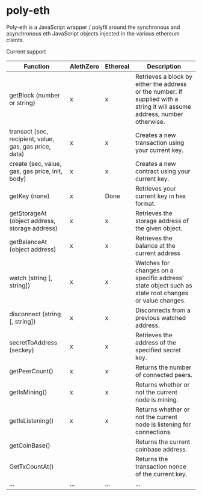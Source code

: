 poly-eth
========

Poly-eth is a JavaScript wrapper / polyfil around the synchronous and asynchronous eth JavaScript objects injected in the various ethereum clients.


Current support


| Function     | AlethZero      | Ethereal        | Description |
|--------------|----------------|-----------------|-------------|
| getBlock (number or string) | x | x | Retrieves a block by either the address or the number. If supplied with a string it will assume address, number otherwise. |
| transact (sec, recipient, value, gas, gas price, data) | x | x |  Creates a new transaction using your current key. |
| create (sec, value, gas, gas price, init, body) | x | x |  Creates a new contract using your current key. |
| getKey (none) | x | Done |   Retrieves your current key in hex format. |
| getStorageAt (object address, storage address) | x | x |  Retrieves the storage address of the given object. |
| getBalanceAt (object address) | x | x |  Retrieves the balance at the current address |
| watch (string [, string]) | x | x |  Watches for changes on a specific address' state object such as state root changes or value changes. |
| disconnect (string [, string]) | x | x |  Disconnects from a previous watched address. |
| secretToAddress (seckey) | x | x |  Retrieves the address of the specified secret key. |
| getPeerCount() | x | x |  Returns the number of connected peers. |
| getIsMining() | x | x |  Returns whether or not the current node is mining. |
| getIsListening() | x | x |  Returns whether or not the current node is listening for connections. |
| getCoinBase() | | |  Returns the current coinbase address. |
| GetTxCountAt() | | |  Returns the transaction nonce of the current key. |
| ...          | ...            | ...             | ... |
